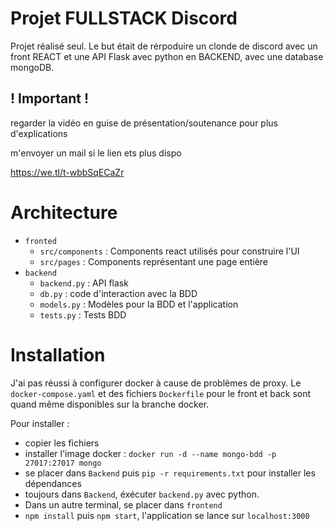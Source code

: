 # Projet FULLSTACK Discord
Projet réalisé seul. Le but était de rérpoduire un clonde de discord avec un front REACT et une API Flask avec python en BACKEND, avec une database mongoDB.

## ! Important !
regarder la vidéo en guise de présentation/soutenance pour plus d'explications

m'envoyer un mail si le lien ets plus dispo

https://we.tl/t-wbbSqECaZr

# Architecture

- `fronted`
    - `src/components` : Components react utilisés pour construire l'UI
    - `src/pages` : Components représentant une page entière
- `backend` 
    - `backend.py` : API flask
    - `db.py` : code d'interaction avec la BDD
    - `models.py` : Modèles pour la BDD et l'application
    - `tests.py` : Tests BDD

# Installation

J'ai pas réussi à configurer docker à cause de problèmes de proxy. Le `docker-compose.yaml` et des fichiers `Dockerfile` pour le front et back sont quand même disponibles sur la branche docker.

Pour installer :
- copier les fichiers
- installer l'image docker : `docker run -d --name mongo-bdd -p 27017:27017 mongo`
- se placer dans `Backend` puis `pip -r requirements.txt` pour installer les dépendances
- toujours dans `Backend`, éxécuter `backend.py` avec python.
- Dans un autre terminal, se placer dans `frontend`
- `npm install` puis `npm start`, l'application se lance sur `localhost:3000`
